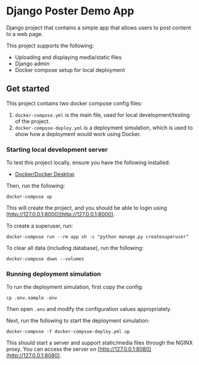 # Django Poster Demo App

Django project that contains a simple app that allows users to post content to a web page.

This project supports the following:

 * Uploading and displaying media/static files
 * Django admin
 * Docker compose setup for local deployment


## Get started

This project contains two docker compose config files:

 1. `docker-compose.yml` is the main file, used for local development/testing of the project.
 2. `docker-compose-deploy.yml` is a deployment simulation, which is used to show how a deployment would work using Docker.

### Starting local development server

To test this project locally, ensure you have the following installed:

 * [Docker/Docker Desktop](https://www.docker.com/products/docker-desktop/)

Then, run the following:

```
docker-compose up
```

This will create the project, and you should be able to login using [http://127.0.0.1:8000](http://127.0.0.1:8000).

To create a superuser, run:

```
docker-compose run --rm app sh -c "python manage.py createsuperuser"
```

To clear all data (including database), run the following:

```
docker-compose down --volumes
```

### Running deployment simulation

To run the deployment simulation, first copy the config:

```
cp .env.sample .env
```

Then open `.env` and modify the configuration values appropriately.

Next, run the following to start the deployment simulation:

```
docker-compose -f docker-compsoe-deploy.yml up
```

This should start a server and support static/media files through the NGINX proxy. You can access the server on [http://127.0.0.1:8080](http://127.0.0.1:8080).
